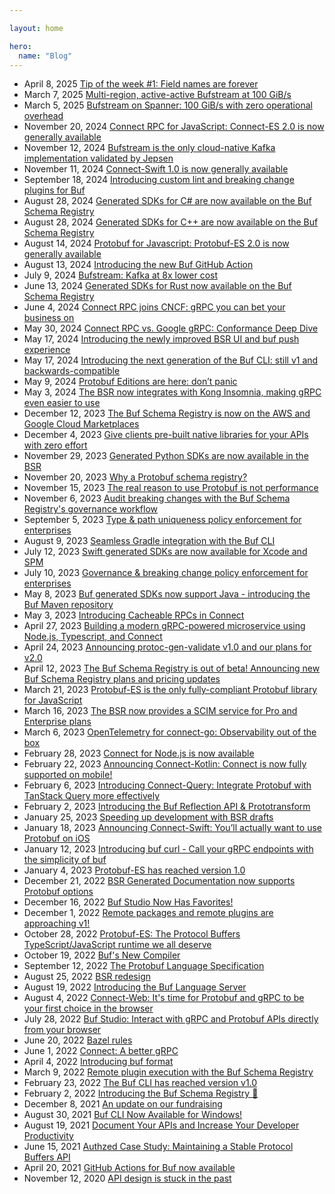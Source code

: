 ```yaml
---

layout: home

hero:
  name: "Blog"
---
```


- April 8, 2025 [Tip of the week #1: Field names are forever](/blog/totw-1-field-names/index.md)
- March 7, 2025 [Multi-region, active-active Bufstream at 100 GiB/s](/blog/bufstream-multi-region/index.md)
- March 5, 2025 [Bufstream on Spanner: 100 GiB/s with zero operational overhead](/blog/bufstream-on-spanner/index.md)
- November 20, 2024 [Connect RPC for JavaScript: Connect-ES 2.0 is now generally available](/blog/connect-es-v2/index.md)
- November 12, 2024 [Bufstream is the only cloud-native Kafka implementation validated by Jepsen](/blog/bufstream-jepsen-report/index.md)
- November 11, 2024 [Connect-Swift 1.0 is now generally available](/blog/connect-swift-v1/index.md)
- September 18, 2024 [Introducing custom lint and breaking change plugins for Buf](/blog/buf-custom-lint-breaking-change-plugins/index.md)
- August 28, 2024 [Generated SDKs for C# are now available on the Buf Schema Registry](/blog/bsr-generated-sdks-for-csharp/index.md)
- August 28, 2024 [Generated SDKs for C++ are now available on the Buf Schema Registry](/blog/bsr-generated-sdks-for-cpp/index.md)
- August 14, 2024 [Protobuf for Javascript: Protobuf-ES 2.0 is now generally available](/blog/protobuf-es-v2/index.md)
- August 13, 2024 [Introducing the new Buf GitHub Action](/blog/unified-buf-github-action-released/index.md)
- July 9, 2024 [Bufstream: Kafka at 8x lower cost](/blog/bufstream-kafka-lower-cost/index.md)
- June 13, 2024 [Generated SDKs for Rust now available on the Buf Schema Registry](/blog/bsr-generated-sdks-for-rust/index.md)
- June 4, 2024 [Connect RPC joins CNCF: gRPC you can bet your business on](/blog/connect-rpc-joins-cncf/index.md)
- May 30, 2024 [Connect RPC vs. Google gRPC: Conformance Deep Dive](/blog/grpc-conformance-deep-dive/index.md)
- May 17, 2024 [Introducing the newly improved BSR UI and buf push experience](/blog/enhanced-buf-push-bsr-ui/index.md)
- May 17, 2024 [Introducing the next generation of the Buf CLI: still v1 and backwards-compatible](/blog/buf-cli-next-generation/index.md)
- May 9, 2024 [Protobuf Editions are here: don’t panic](/blog/protobuf-editions-are-here/index.md)
- May 3, 2024 [The BSR now integrates with Kong Insomnia, making gRPC even easier to use](/blog/kong-insomnia-grpc-bsr-support/index.md)
- December 12, 2023 [The Buf Schema Registry is now on the AWS and Google Cloud Marketplaces](/blog/cloud-marketplaces/index.md)
- December 4, 2023 [Give clients pre-built native libraries for your APIs with zero effort](/blog/bsr-generated-sdks/index.md)
- November 29, 2023 [Generated Python SDKs are now available in the BSR](/blog/python-generated-sdks/index.md)
- November 20, 2023 [Why a Protobuf schema registry?](/blog/why-a-protobuf-schema-registry/index.md)
- November 15, 2023 [The real reason to use Protobuf is not performance](/blog/the-real-reason-to-use-protobuf/index.md)
- November 6, 2023 [Audit breaking changes with the Buf Schema Registry's governance workflow](/blog/review-governance-workflow/index.md)
- September 5, 2023 [Type & path uniqueness policy enforcement for enterprises](/blog/type-path-uniqueness/index.md)
- August 9, 2023 [Seamless Gradle integration with the Buf CLI](/blog/seamless-gradle-integration-with-the-buf-cli/index.md)
- July 12, 2023 [Swift generated SDKs are now available for Xcode and SPM](/blog/swift-packages/index.md)
- July 10, 2023 [Governance & breaking change policy enforcement for enterprises](/blog/breaking-change-governance/index.md)
- May 8, 2023 [Buf generated SDKs now support Java - introducing the Buf Maven repository](/blog/maven-repository/index.md)
- May 3, 2023 [Introducing Cacheable RPCs in Connect](/blog/introducing-connect-cacheable-rpcs/index.md)
- April 27, 2023 [Building a modern gRPC-powered microservice using Node.js, Typescript, and Connect](/blog/grpc-microservice-with-connect/index.md)
- April 24, 2023 [Announcing protoc-gen-validate v1.0 and our plans for v2.0](/blog/protoc-gen-validate-v1-and-v2/index.md)
- April 12, 2023 [The Buf Schema Registry is out of beta! Announcing new Buf Schema Registry plans and pricing updates](/blog/plans-pricing-updates/index.md)
- March 21, 2023 [Protobuf-ES is the only fully-compliant Protobuf library for JavaScript](/blog/protobuf-conformance/index.md)
- March 16, 2023 [The BSR now provides a SCIM service for Pro and Enterprise plans](/blog/introducing-bsr-scim/index.md)
- March 6, 2023 [OpenTelemetry for connect-go: Observability out of the box](/blog/connect-opentelemetry-go/index.md)
- February 28, 2023 [Connect for Node.js is now available](/blog/connect-node-beta/index.md)
- February 22, 2023 [Announcing Connect-Kotlin: Connect is now fully supported on mobile!](/blog/announcing-connect-kotlin/index.md)
- February 6, 2023 [Introducing Connect-Query: Integrate Protobuf with TanStack Query more effectively](/blog/introducing-connect-query/index.md)
- February 2, 2023 [Introducing the Buf Reflection API & Prototransform](/blog/buf-reflection-api/index.md)
- January 25, 2023 [Speeding up development with BSR drafts](/blog/speeding-up-with-drafts/index.md)
- January 18, 2023 [Announcing Connect-Swift: You’ll actually want to use Protobuf on iOS](/blog/announcing-connect-swift/index.md)
- January 12, 2023 [Introducing buf curl - Call your gRPC endpoints with the simplicity of buf](/blog/buf-curl/index.md)
- January 4, 2023 [Protobuf-ES has reached version 1.0](/blog/protobuf-es-v1/index.md)
- December 21, 2022 [BSR Generated Documentation now supports Protobuf options](/blog/generated-documentation-protobuf-options/index.md)
- December 16, 2022 [Buf Studio Now Has Favorites!](/blog/studio-now-has-favorites/index.md)
- December 1, 2022 [Remote packages and remote plugins are approaching v1!](/blog/remote-packages-remote-plugins-approaching-v1/index.md)
- October 28, 2022 [Protobuf-ES: The Protocol Buffers TypeScript/JavaScript runtime we all deserve](/blog/protobuf-es-the-protocol-buffers-typescript-javascript-runtime-we-all-deserve/index.md)
- October 19, 2022 [Buf's New Compiler](/blog/bufs-new-compiler/index.md)
- September 12, 2022 [The Protobuf Language Specification](/blog/protobuf-language-specification/index.md)
- August 25, 2022 [BSR redesign](/blog/bsr-redesign/index.md)
- August 19, 2022 [Introducing the Buf Language Server](/blog/introducing-the-buf-language-server/index.md)
- August 4, 2022 [Connect-Web: It's time for Protobuf and gRPC to be your first choice in the browser](/blog/connect-web-protobuf-grpc-in-the-browser/index.md)
- July 28, 2022 [Buf Studio: Interact with gRPC and Protobuf APIs directly from your browser](/blog/buf-studio/index.md)
- June 20, 2022 [Bazel rules](/blog/bazel-rules/index.md)
- June 1, 2022 [Connect: A better gRPC](/blog/connect-a-better-grpc/index.md)
- April 4, 2022 [Introducing buf format](/blog/introducing-buf-format/index.md)
- March 9, 2022 [Remote plugin execution with the Buf Schema Registry](/blog/remote-plugin-execution/index.md)
- February 23, 2022 [The Buf CLI has reached version v1.0](/blog/buf-cli-v1/index.md)
- February 2, 2022 [Introducing the Buf Schema Registry 🎉](/blog/announcing-bsr/index.md)
- December 8, 2021 [An update on our fundraising](/blog/an-update-on-our-fundraising/index.md)
- August 30, 2021 [Buf CLI Now Available for Windows!](/blog/buf-cli-now-available-for-windows/index.md)
- August 19, 2021 [Document Your APIs and Increase Your Developer Productivity](/blog/document-your-apis/index.md)
- June 15, 2021 [Authzed Case Study: Maintaining a Stable Protocol Buffers API](/blog/authzed-case-study-maintaining-a-stable-protobuf-api/index.md)
- April 20, 2021 [GitHub Actions for Buf now available](/blog/github-actions-for-buf-now-available/index.md)
- November 12, 2020 [API design is stuck in the past](/blog/api-design-is-stuck-in-the-past/index.md)